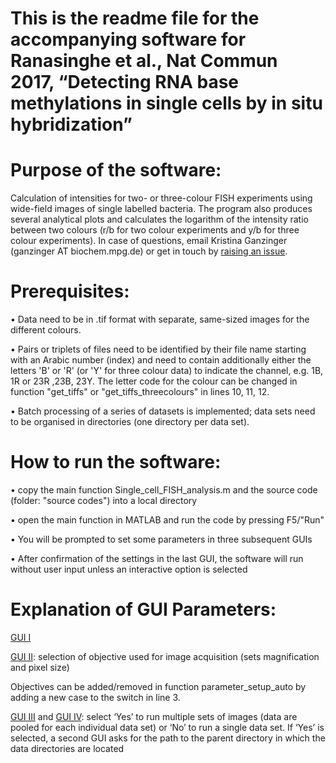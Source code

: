 # This is the readme file for the accompanying software for Ranasinghe et al., Nat Commun 2017, “Detecting RNA base methylations in single cells by in situ hybridization”

# Purpose of the software:
Calculation of intensities for two- or three-colour FISH experiments using wide-field images of single labelled bacteria. The program also produces several analytical plots and calculates the logarithm of the intensity ratio between two colours (r/b for two colour experiments and y/b for three colour experiments). In case of questions, email Kristina Ganzinger (ganzinger AT biochem.mpg.de) or get in touch by [raising an issue](https://github.com/kganzinger/Analysis-Software-for-in-situ-hybridization-data-in-single-cells/issues).

# Prerequisites:
• 	Data need to be in .tif format with separate, same-sized images for the different colours. 

•	Pairs or triplets of files need to be identified by their file name starting with an Arabic number (index) and need to contain additionally either the letters 'B' or 'R' (or 'Y' for three colour data) to indicate the channel, e.g. 1B, 1R or 23R ,23B, 23Y. The letter code for the colour can be changed in function "get_tiffs" or "get_tiffs_threecolours" in lines 10, 11, 12.

•	Batch processing of a series of datasets is implemented; data sets need to be organised in directories (one directory per data set). 

# How to run the software:
•	copy the main function Single_cell_FISH_analysis.m and the source code (folder: "source codes") into a local directory

•	open the main function in MATLAB and run the code by pressing F5/"Run"

•	You will be prompted to set some parameters in three subsequent GUIs

•	After confirmation of the settings in the last GUI, the software will run without user input unless an interactive option is selected 


# Explanation of GUI Parameters:

[GUI I](ignore/parameters-explained.png)


[GUI II](ignore/GUIobjectiveselection.png): selection of objective used for image acquisition (sets magnification and pixel size)
 
Objectives can be added/removed in function parameter_setup_auto by adding a new case to the switch in line 3. 

[GUI III](ignore/GUIbatchrun.png) and [GUI IV](ignore/batchpathprompt.png): select ‘Yes’ to run multiple sets of images (data are pooled for each individual data set) or ‘No’ to run a single data set.
		If ‘Yes’ is selected, a second GUI asks for the path to the parent directory in which the data directories are located  
 				 
